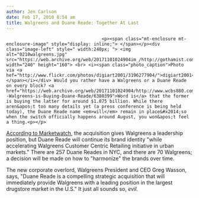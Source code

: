 ```yaml
---
author: Jen Carlson
date: Feb 17, 2010 8:54 am
title: Walgreens and Duane Reade: Together At Last
---
```


	
										<p><span class="mt-enclosure mt-enclosure-image" style="display: inline;"> </span></p><div class="image-left" style=" width:240px; "> <img alt="0210walgreens.jpg" src="https://web.archive.org/web/20171101024904im_/http://gothamist.com/attachments/arts_jen/0210walgreens.jpg" width="240" height="160"> <br> <i><span class="photo_caption">Photo via <a hef="http://www.flickr.com/photos/digiart2001/3196277904/">digiart2001</a></span></i></div> Would you rather have a Walgreens or a Duane Reade on every block? <a href="https://web.archive.org/web/20171101024904/http://www.wcbs880.com/MANHATTAN--Walgreens-is-Buying-Duane-Reade/6380399">Word is</a> that the former is buying the latter for around $1.075 billion. While there aren&apos;t too many details yet (a press conference is being held today), the Duane Reade name <em>will</em> remain in place&#x2014;so when the switch officially happens around August, you won&apos;t feel a thing.<p></p>

<p><a href="https://web.archive.org/web/20171101024904/ttp://www.marketwatch.com/story/walgreens-to-acquire-new-york-based-drugstore-chain-duane-reade-2010-02-17?reflink=MW_news_stmp">According to Marketwatch</a>, the acquisition gives Walgreens a leadership position, but Duane Reade will continue its brand identity &quot;while accelerating Walgreens Customer Centric Retailing initiative in urban markets.&quot; There are 257 Duane Reades in NYC, and there are 70 Walgreens; a decision will be made on how to &quot;harmonize&quot; the brands over time.  </p>

<p>The new corporate overlord, Walgreens President and CEO Greg Wasson, says, &quot;Duane Reade is a compelling strategic acquisition that will immediately provide Walgreens with a leading position in the largest drugstore market in the U.S.&quot; It just all sounds so, <em>evil</em>.</p>					
										
									
				
